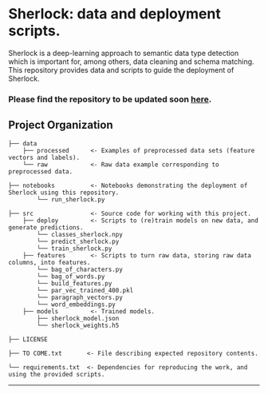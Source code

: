 # Sherlock: data and deployment scripts.

Sherlock is a deep-learning approach to semantic data type detection which is important for, among others, data cleaning and schema matching. This repository provides data and scripts to guide the deployment of Sherlock.

### Please find the repository to be updated soon [here](https://github.com/mitmedialab/sherlock-project).

## Project Organization

    ├── data
        ├── processed      <- Examples of preprocessed data sets (feature vectors and labels).
        └── raw            <- Raw data example corresponding to preprocessed data.
     
    ├── notebooks          <- Notebooks demonstrating the deployment of Sherlock using this repository.
            └── run_sherlock.py
     
    ├── src                <- Source code for working with this project.
        ├── deploy         <- Scripts to (re)train models on new data, and generate predictions.
            └── classes_sherlock.npy
            └── predict_sherlock.py
            └── train_sherlock.py
        ├── features       <- Scripts to turn raw data, storing raw data columns, into features.
            └── bag_of_characters.py
            └── bag_of_words.py
            └── build_features.py
            └── par_vec_trained_400.pkl
            └── paragraph_vectors.py
            └── word_embeddings.py
        ├── models         <- Trained models.
            ├── sherlock_model.json
            └── sherlock_weights.h5
            
    ├── LICENSE
    
    ├── TO COME.txt       <- File describing expected repository contents.
    
    └── requirements.txt  <- Dependencies for reproducing the work, and using the provided scripts.

------------
